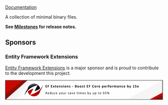 [Documentation](https://github.com/VerifyTests/EmptyFiles)

A collection of minimal binary files.<!-- singleLineInclude: intro. path: /docs/intro.include.md -->

**See [Milestones](https://github.com/VerifyTests/EmptyFiles/milestones?state=closed) for release notes.**


## Sponsors


### Entity Framework Extensions<!-- include: zzz. path: /docs/zzz.include.md -->

[Entity Framework Extensions](https://entityframework-extensions.net/?utm_source=simoncropp&utm_medium=EmptyFiles) is a major sponsor and is proud to contribute to the development this project.

[![Entity Framework Extensions](https://raw.githubusercontent.com/VerifyTests/EmptyFiles/refs/heads/main/docs/zzz.png)](https://entityframework-extensions.net/?utm_source=simoncropp&utm_medium=EmptyFiles)<!-- endInclude -->
